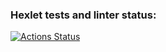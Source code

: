 ### Hexlet tests and linter status:
[![Actions Status](https://github.com/staceynik/devops-for-programmers-project-76/workflows/hexlet-check/badge.svg)](https://github.com/staceynik/devops-for-programmers-project-76/actions)